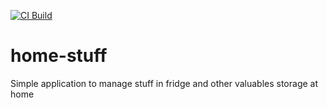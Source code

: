 [![CI Build](https://github.com/pengwin/home-stuff/actions/workflows/ci.yml/badge.svg)](https://github.com/pengwin/home-stuff/actions/workflows/ci.yml)


# home-stuff
Simple application to manage stuff in fridge and other valuables storage at home
